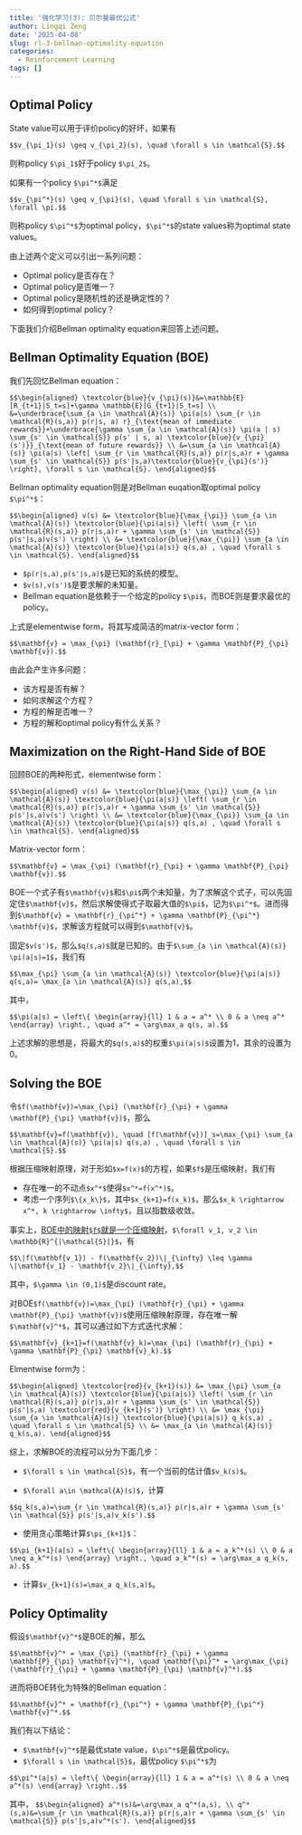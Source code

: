 ```yaml
---
title: '强化学习(3): 贝尔曼最优公式'
author: Lingqi Zeng
date: '2025-04-08'
slug: rl-3-bellman-optimality-equation
categories:
  - Reinforcement Learning
tags: []
---
```


## Optimal Policy

State value可以用于评价policy的好坏，如果有

`$$v_{\pi_1}(s) \geq v_{\pi_2}(s), \quad \forall s \in \mathcal{S}.$$`

则称policy `$\pi_1$`好于policy `$\pi_2$`。

如果有一个policy `$\pi^*$`满足

`$$v_{\pi^*}(s) \geq v_{\pi}(s), \quad \forall s \in \mathcal{S}, \forall \pi.$$`

则称policy `$\pi^*$`为optimal policy，`$\pi^*$`的state values称为optimal state values。

由上述两个定义可以引出一系列问题：

- Optimal policy是否存在？
- Optimal policy是否唯一？
- Optimal policy是随机性的还是确定性的？
- 如何得到optimal policy？

下面我们介绍Bellman optimality equation来回答上述问题。

## Bellman Optimality Equation (BOE)

我们先回忆Bellman equation：

`$$\begin{aligned}
\textcolor{blue}{v_{\pi}(s)}&=\mathbb{E}[R_{t+1}|S_t=s]+\gamma \mathbb{E}[G_{t+1}|S_t=s] \\
&=\underbrace{\sum_{a \in \mathcal{A}(s)} \pi(a|s) \sum_{r \in \mathcal{R}(s,a)} p(r|s, a) r}_{\text{mean of immediate rewards}}+\underbrace{\gamma \sum_{a \in \mathcal{A}(s)} \pi(a | s) \sum_{s' \in \mathcal{S}} p(s' | s, a) \textcolor{blue}{v_{\pi}(s')}}_{\text{mean of future rewards}} \\
&=\sum_{a \in \mathcal{A}(s)} \pi(a|s) \left[ \sum_{r \in \mathcal{R}(s,a)} p(r|s,a)r + \gamma \sum_{s' \in \mathcal{S}} p(s'|s,a)\textcolor{blue}{v_{\pi}(s')} \right], \forall s \in \mathcal{S}.
\end{aligned}$$`

Bellman optimality equation则是对Bellman euqation取optimal policy `$\pi^*$`：

`$$\begin{aligned}
v(s) &= \textcolor{blue}{\max_{\pi}} \sum_{a \in \mathcal{A}(s)} \textcolor{blue}{\pi(a|s)} \left( \sum_{r \in \mathcal{R}(s,a)} p(r|s,a)r + \gamma \sum_{s' \in \mathcal{S}} p(s'|s,a)v(s') \right) \\
&= \textcolor{blue}{\max_{\pi}} \sum_{a \in \mathcal{A}(s)} \textcolor{blue}{\pi(a|s)} q(s,a) , \quad \forall s \in \mathcal{S}.
\end{aligned}$$`

- `$p(r|s,a),p(s'|s,a)$`是已知的系统的模型。
- `$v(s),v(s')$`是要求解的未知量。
- Bellman equation是依赖于一个给定的policy `$\pi$`，而BOE则是要求最优的policy。

上式是elementwise form，将其写成简洁的matrix-vector form：

`$$\mathbf{v} = \max_{\pi} (\mathbf{r}_{\pi} + \gamma \mathbf{P}_{\pi} \mathbf{v}).$$`

由此会产生许多问题：

- 该方程是否有解？
- 如何求解这个方程？
- 方程的解是否唯一？
- 方程的解和optimal policy有什么关系？

## Maximization on the Right-Hand Side of BOE

回顾BOE的两种形式，elementwise form：

`$$\begin{aligned}
v(s) &= \textcolor{blue}{\max_{\pi}} \sum_{a \in \mathcal{A}(s)} \textcolor{blue}{\pi(a|s)} \left( \sum_{r \in \mathcal{R}(s,a)} p(r|s,a)r + \gamma \sum_{s' \in \mathcal{S}} p(s'|s,a)v(s') \right) \\
&= \textcolor{blue}{\max_{\pi}} \sum_{a \in \mathcal{A}(s)} \textcolor{blue}{\pi(a|s)} q(s,a) , \quad \forall s \in \mathcal{S}.
\end{aligned}$$`

Matrix-vector form：

`$$\mathbf{v} = \max_{\pi} (\mathbf{r}_{\pi} + \gamma \mathbf{P}_{\pi} \mathbf{v}).$$`

BOE一个式子有`$\mathbf{v}$`和`$\pi$`两个未知量，为了求解这个式子，可以先固定住`$\mathbf{v}$`，然后求解使得式子取最大值的`$\pi$`，记为`$\pi^*$`。进而得到`$\mathbf{v} = \mathbf{r}_{\pi^*} + \gamma \mathbf{P}_{\pi^*} \mathbf{v}$`，求解该方程就可以得到`$\mathbf{v}$`。

固定`$v(s')$`，那么`$q(s,a)$`就是已知的。由于`$\sum_{a \in \mathcal{A}(s)} \pi(a|s)=1$`，我们有

`$$\max_{\pi} \sum_{a \in \mathcal{A}(s)} \textcolor{blue}{\pi(a|s)} q(s,a)= \max_{a \in \mathcal{A}(s)} q(s,a),$$`

其中，

`$$\pi(a|s) = \left\{
\begin{array}{ll}
1 & a = a^* \\
0 & a \neq a^*
\end{array}
\right., \quad a^* = \arg\max_a q(s, a).$$`

上述求解的思想是，将最大的`$q(s,a)$`的权重`$\pi(a|s)$`设置为1，其余的设置为0。

## Solving the BOE

令`$f(\mathbf{v})=\max_{\pi} (\mathbf{r}_{\pi} + \gamma \mathbf{P}_{\pi} \mathbf{v})$`，那么

`$$\mathbf{v}=f(\mathbf{v}), \quad [f(\mathbf{v})]_s=\max_{\pi} \sum_{a \in \mathcal{A}(s)} \pi(a|s) q(s,a) , \quad \forall s \in \mathcal{S}.$$`

根据压缩映射原理，对于形如`$x=f(x)$`的方程，如果`$f$`是压缩映射，我们有

- 存在唯一的不动点`$x^*$`使得`$x^*=f(x^*)$`。
- 考虑一个序列`$\{x_k\}$`，其中`$x_{k+1}=f(x_k)$`，那么`$x_k \rightarrow x^*, k \rightarrow \infty$`，且以指数级收敛。

事实上，[BOE中的映射`$f$`就是一个压缩映射](https://github.com/MathFoundationRL/Book-Mathematical-Foundation-of-Reinforcement-Learning/blob/main/3%20-%20Chapter%203%20Optimal%20State%20Values%20and%20Bellman%20Optimality%20Equation.pdf)，`$\forall v_1, v_2 \in \mathbb{R}^{|\mathcal{S}|}$`，有

`$$\|f(\mathbf{v_1}) - f(\mathbf{v_2})\|_{\infty} \leq \gamma \|\mathbf{v_1} - \mathbf{v_2}\|_{\infty},$$`

其中，`$\gamma \in (0,1)$`是discount rate。

对BOE`$f(\mathbf{v})=\max_{\pi} (\mathbf{r}_{\pi} + \gamma \mathbf{P}_{\pi} \mathbf{v})$`使用压缩映射原理，存在唯一解`$\mathbf{v}^*$`，其可以通过如下方式迭代求解：

`$$\mathbf{v}_{k+1}=f(\mathbf{v}_k)=\max_{\pi} (\mathbf{r}_{\pi} + \gamma \mathbf{P}_{\pi} \mathbf{v}_k).$$`

Elmentwise form为：

`$$\begin{aligned}
\textcolor{red}{v_{k+1}(s)} &= \max_{\pi} \sum_{a \in \mathcal{A}(s)} \textcolor{blue}{\pi(a|s)} \left( \sum_{r \in \mathcal{R}(s,a)} p(r|s,a)r + \gamma \sum_{s' \in \mathcal{S}} p(s'|s,a) \textcolor{red}{v_{k+1}(s')} \right) \\
&= \max_{\pi} \sum_{a \in \mathcal{A}(s)} \textcolor{blue}{\pi(a|s)} q_k(s,a) , \quad \forall s \in \mathcal{S} \\
&= \max_{a \in \mathcal{A}(s)} q_k(s,a).
\end{aligned}$$`

综上，求解BOE的流程可以分为下面几步：

- `$\forall s \in \mathcal{S}$`，有一个当前的估计值`$v_k(s)$`。

- `$\forall a\in \mathcal{A}(s)$`，计算

`$$q_k(s,a)=\sum_{r \in \mathcal{R}(s,a)} p(r|s,a)r + \gamma \sum_{s' \in \mathcal{S}} p(s'|s,a)v_k(s').$$`

- 使用贪心策略计算`$\pi_{k+1}$`：

`$$\pi_{k+1}(a|s) = \left\{
\begin{array}{ll}
1 & a = a_k^*(s) \\
0 & a \neq a_k^*(s)
\end{array}
\right., \quad a_k^*(s) = \arg\max_a q_k(s, a).$$`

- 计算`$v_{k+1}(s)=\max_a q_k(s,a)$`。

## Policy Optimality

假设`$\mathbf{v}^*$`是BOE的解，那么

`$$\mathbf{v}^* = \max_{\pi} (\mathbf{r}_{\pi} + \gamma \mathbf{P}_{\pi} \mathbf{v}^*), \quad \mathbf{\pi}^* = \arg\max_{\pi} (\mathbf{r}_{\pi} + \gamma \mathbf{P}_{\pi} \mathbf{v}^*).$$`

进而将BOE转化为特殊的Bellman equation：

`$$\mathbf{v}^* = \mathbf{r}_{\pi^*} + \gamma \mathbf{P}_{\pi^*} \mathbf{v}^*.$$`

我们有以下结论：

- `$\mathbf{v}^*$`是最优state value，`$\pi^*$`是最优policy。
- `$\forall s \in \mathcal{S}$`，最优policy `$\pi^*$`为

`$$\pi^*(a|s) = \left\{
\begin{array}{ll}
1 & a = a^*(s) \\
0 & a \neq a^*(s)
\end{array}
\right..$$`

其中，
`$$\begin{aligned}
a^*(s)&=\arg\max_a q^*(a,s), \\
q^*(s,a)&=\sum_{r \in \mathcal{R}(s,a)} p(r|s,a)r + \gamma \sum_{s' \in \mathcal{S}} p(s'|s,a)v^*(s').
\end{aligned}$$`
